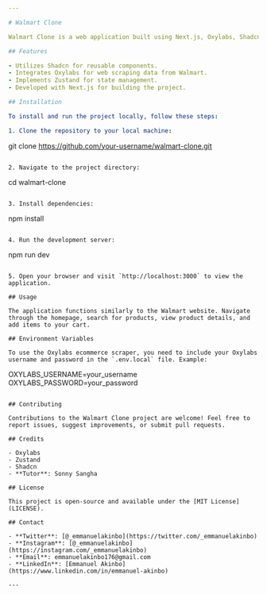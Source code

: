 ```yaml
---

# Walmart Clone

Walmart Clone is a web application built using Next.js, Oxylabs, Shadcn, and Zustand. It replicates the functionality of the Walmart website, featuring a homepage, search page, product page, and cart.

## Features

- Utilizes Shadcn for reusable components.
- Integrates Oxylabs for web scraping data from Walmart.
- Implements Zustand for state management.
- Developed with Next.js for building the project.

## Installation

To install and run the project locally, follow these steps:

1. Clone the repository to your local machine:
   ```
   git clone https://github.com/your-username/walmart-clone.git
   ```

2. Navigate to the project directory:
   ```
   cd walmart-clone
   ```

3. Install dependencies:
   ```
   npm install
   ```

4. Run the development server:
   ```
   npm run dev
   ```

5. Open your browser and visit `http://localhost:3000` to view the application.

## Usage

The application functions similarly to the Walmart website. Navigate through the homepage, search for products, view product details, and add items to your cart.

## Environment Variables

To use the Oxylabs ecommerce scraper, you need to include your Oxylabs username and password in the `.env.local` file. Example:
```
OXYLABS_USERNAME=your_username
OXYLABS_PASSWORD=your_password
```

## Contributing

Contributions to the Walmart Clone project are welcome! Feel free to report issues, suggest improvements, or submit pull requests.

## Credits

- Oxylabs
- Zustand
- Shadcn
- **Tutor**: Sonny Sangha

## License

This project is open-source and available under the [MIT License](LICENSE).

## Contact

- **Twitter**: [@_emmanuelakinbo](https://twitter.com/_emmanuelakinbo)
- **Instagram**: [@_emmanuelakinbo](https://instagram.com/_emmanuelakinbo)
- **Email**: emmanuelakinbo176@gmail.com
- **LinkedIn**: [Emmanuel Akinbo](https://www.linkedin.com/in/emmanuel-akinbo)

---
```

